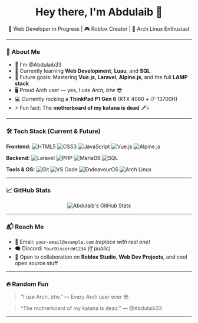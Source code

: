 <h1 align="center">Hey there, I'm Abdulaib 👋</h1>

<p align="center">
  🚀 Web Developer in Progress | 🎮 Roblox Creator | 🐧 Arch Linux Enthusiast
</p>

---

### 🧠 About Me

- 👋 I'm @Abdulaib33
- 🌱 Currently learning **Web Development**, **Luau**, and **SQL**
- 🔭 Future goals: Mastering **Vue.js**, **Laravel**, **Alpine.js**, and the full **LAMP stack**
- 🖥️ Proud Arch user — yes, _I use Arch, btw_ 😎
- 💻 Currently rocking a **ThinkPad P1 Gen 6** (RTX 4060 + i7-13700H)
- ⚡ Fun fact: The **motherboard of my katana is dead** 🗡️💀

---

### 🛠️ Tech Stack (Current & Future)

**Frontend:**
![HTML5](https://img.shields.io/badge/HTML5-E34F26?style=flat&logo=html5&logoColor=white)
![CSS3](https://img.shields.io/badge/CSS3-1572B6?style=flat&logo=css3)
![JavaScript](https://img.shields.io/badge/JavaScript-F7DF1E?style=flat&logo=javascript&logoColor=black)
![Vue.js](https://img.shields.io/badge/Vue.js-35495E?style=flat&logo=vue.js)
![Alpine.js](https://img.shields.io/badge/Alpine.js-8BC0D0?style=flat&logo=alpine.js&logoColor=black)

**Backend:**
![Laravel](https://img.shields.io/badge/Laravel-F72C1F?style=flat&logo=laravel&logoColor=white)
![PHP](https://img.shields.io/badge/PHP-777BB4?style=flat&logo=php&logoColor=white)
![MariaDB](https://img.shields.io/badge/MariaDB-003545?style=flat&logo=mariadb&logoColor=white)
![SQL](https://img.shields.io/badge/SQL-4479A1?style=flat&logo=mysql&logoColor=white)

**Tools & OS:**
![Git](https://img.shields.io/badge/Git-F05032?style=flat&logo=git&logoColor=white)
![VS Code](https://img.shields.io/badge/VS%20Code-007ACC?style=flat&logo=visual-studio-code&logoColor=white)
![EndeavourOS](https://img.shields.io/badge/EndeavourOS-7E83A9?style=flat&logo=endeavouros)
![Arch Linux](https://img.shields.io/badge/Arch_Linux-1793D1?style=flat&logo=arch-linux&logoColor=white)

---

### 📈 GitHub Stats

<p align="center">
  <img src="https://github-readme-stats.vercel.app/api?username=Abdulaib33&show_icons=true&theme=tokyonight" alt="Abdulaib's GitHub Stats" />
</p>

---

### 📬 Reach Me

- 📨 Email: `your-email@example.com` _(replace with real one)_
- 🗨️ Discord: `YourDiscord#1234` _(if public)_
- 🎯 Open to collaboration on **Roblox Studio**, **Web Dev Projects**, and cool open source stuff

---

### 🔥 Random Fun

> “I use Arch, btw.” — Every Arch user ever 😎

> “The motherboard of my katana is dead.” — @Abdulaib33

---

<!---
Abdulaib33/Abdulaib33 is a ✨ special ✨ repository because its `README.md` (this file) appears on your GitHub profile.
You can click the Preview link to take a look at your changes.
--->
